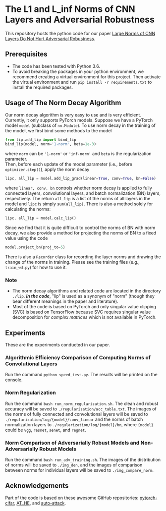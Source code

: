 # The L1 and L_inf Norms of CNN Layers and Adversarial Robustness
This repository hosts the python code for our paper [Large Norms of CNN Layers Do Not Hurt Adversarial Robustness](https://arxiv.org/abs/2009.08435). 

## Prerequisites
* The code has been tested with Python 3.6.
* To avoid breaking the packages in your python environment, we recommend creating a virtual environment for this project. Then activate the virtual environment and run `pip install -r requirements.txt` to install the required packages. 

## Usage of The Norm Decay Algorithm
Our norm decay algorithm is very easy to use and is very efficient. Currently, it only supports PyTorch models. 
Suppose we have a PyTorch model `model` (subclass of `nn.Module`). To use norm decay in the training of the model, we first bind some methods to the model
```python
from lip.add_lip import bind_lip
bind_lip(model, norm='1-norm', beta=1e-3)
```
where `norm` can be `'1-norm'` or `'inf-norm'` and `beta` is the regularization parameter.  
Then, before each update of the model parameter (i.e., before `optimizer.step()`), apply the norm decay 
```python
lipc, all_lip = model.add_lip_grad(linear=True, conv=True, bn=False)
```
where `linear, conv, bn` controls whether norm decay is applied to fully connected layers, convolutional layers, and batch normalization (BN) layers, respectively. The return `all_lip` is a list of the norms of all layers in the model and `lipc` is simply `sum(all_lip)`. There is also a method solely for calculating the norms:
```python
lipc, all_lip = model.calc_lip()
```
Since we find that it is quite difficult to control the norms of BN with norm decay, we also provide a method for projecting the norms of BN to a fixed value using the code 
```python
model.project_bn(proj_to=5)
``` 
There is also a `Recorder` class for recording the layer norms and drawing the change of the norms in training. Please see the training files (e.g., `train_wd.py`) for how to use it.

### Note  
* The norm decay algorithms and related code are located in the directory `./lip`. _**In the code**_, "lip" is used as a synonym of "norm" (though they bear different meanings in the paper and literature). 
* Most of the code is based on PyTorch and only singular value clipping (SVC) is based on TensorFlow because SVC requires singular value decomposition for _complex matrices_ which is not available in PyTorch. 

## Experiments
These are the experiments conducted in our paper. 
### Algorithmic Efficiency Comparison of Computing Norms of Convolutional Layers
Run the command `python speed_test.py`. The results will be printed on the console. 

### Norm Regularization
Run the command `bash run_norm_regularization.sh`. The clean and robust accuracy will be saved to `./regularization/acc_table.txt`. The images of the norms of fully connected and convolutional layers will be saved to `./regularization/log/{model}/conv_linear` and the norms of batch normalization layers to `./regularization/log/{model}/bn`, where `{model}` could be `vgg`, `resnet`, `senet`, and `regnet`.

### Norm Comparison of Adversarially Robust Models and Non-Adversarially Robust Models
Run the command `bash run_adv_training.sh`. The images of the distribution of norms will be saved to `./img_den`, and the images of comparison between norms for individual layers will be saved to `./img_compare_norm`. 

## Acknowledgements
Part of the code is based on these awesome GitHub repositories: [pytorch-cifar](https://github.com/kuangliu/pytorch-cifar), [AT_HE](https://github.com/ShawnXYang/AT_HE), and [auto-attack](https://github.com/fra31/auto-attack). 

